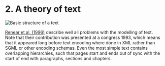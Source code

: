 # 2. A theory of text


![Basic structure of a text](https://rawgit.com/Det-Kongelige-Bibliotek/on_the_indexing_of_text/master/book.svg)

<a href="06_references.md#renear">Renear et al. (1996)</a> describe well all problems with the modelling of
text. Note that their contribution was presented at a congress 1993,
which means that it appeared long before text encoding where done in
XML rather than SGML or other encoding schemas. Even the most simple
text contains overlapping hierarchies, such that pages start and ends
out of sync with the start of end with paragraphs, sections and
chapters. 
